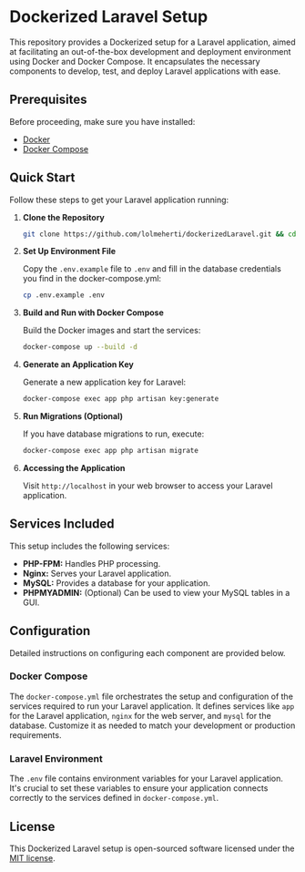 # Dockerized Laravel Setup

This repository provides a Dockerized setup for a Laravel application, aimed at facilitating an out-of-the-box development and deployment environment using Docker and Docker Compose. It encapsulates the necessary components to develop, test, and deploy Laravel applications with ease.

## Prerequisites

Before proceeding, make sure you have installed:

- [Docker](https://docs.docker.com/get-docker/)
- [Docker Compose](https://docs.docker.com/compose/install/)

## Quick Start

Follow these steps to get your Laravel application running:

1. **Clone the Repository**

    ```bash
    git clone https://github.com/lolmeherti/dockerizedLaravel.git && cd dockerizedLaravel
    ```

2. **Set Up Environment File**

    Copy the `.env.example` file to `.env` and fill in the database credentials you find in the docker-compose.yml:

    ```bash
    cp .env.example .env
    ```

3. **Build and Run with Docker Compose**

    Build the Docker images and start the services:

    ```bash
    docker-compose up --build -d
    ```

4. **Generate an Application Key**

    Generate a new application key for Laravel:

    ```bash
    docker-compose exec app php artisan key:generate
    ```

5. **Run Migrations (Optional)**

    If you have database migrations to run, execute:

    ```bash
    docker-compose exec app php artisan migrate
    ```

6. **Accessing the Application**

    Visit `http://localhost` in your web browser to access your Laravel application.

## Services Included

This setup includes the following services:

- **PHP-FPM:** Handles PHP processing.
- **Nginx:** Serves your Laravel application.
- **MySQL:** Provides a database for your application.
- **PHPMYADMIN:** (Optional) Can be used to view your MySQL tables in a GUI.

## Configuration

Detailed instructions on configuring each component are provided below.

### Docker Compose

The `docker-compose.yml` file orchestrates the setup and configuration of the services required to run your Laravel application. It defines services like `app` for the Laravel application, `nginx` for the web server, and `mysql` for the database. Customize it as needed to match your development or production requirements.

### Laravel Environment

The `.env` file contains environment variables for your Laravel application. It's crucial to set these variables to ensure your application connects correctly to the services defined in `docker-compose.yml`.

## License

This Dockerized Laravel setup is open-sourced software licensed under the [MIT license](LICENSE).
